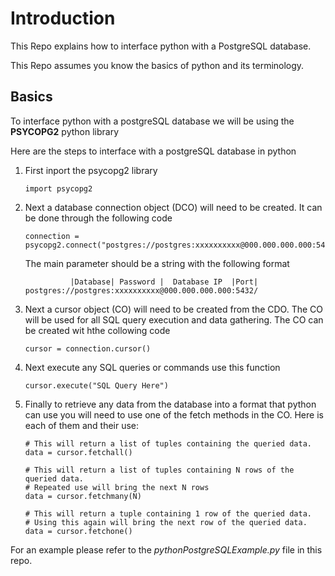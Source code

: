 # Introduction

This Repo explains how to interface python with a PostgreSQL database. 

This Repo assumes you know the basics of python and its terminology.

## Basics

To interface python with a postgreSQL database we will be using the **PSYCOPG2** python library

Here are the steps to interface with a postgreSQL database in python

1. First inport the psycopg2 library
    ```
    import psycopg2
    ```
2. Next a database connection object (DCO) will need to be created. It can be done through the following code
   ```
   connection = psycopg2.connect("postgres://postgres:xxxxxxxxxx@000.000.000.000:5432/")
   ```
   The main parameter should be a string with the following format

   ```
             |Database| Password |  Database IP  |Port|
   postgres://postgres:xxxxxxxxxx@000.000.000.000:5432/
   ```
3. Next a cursor object (CO) will need to be created from the CDO. The CO will be used for all SQL query execution and data gathering. The CO can be created wit hthe collowing code
   ```
   cursor = connection.cursor()
   ```
4. Next execute any SQL queries or commands use this function
   ```
   cursor.execute("SQL Query Here")
   ```
5. Finally to retrieve any data from the database into a format that python can use you will need to use one of the fetch methods in the CO. Here is each of them and their use:
   ```
   # This will return a list of tuples containing the queried data.
   data = cursor.fetchall()

   # This will return a list of tuples containing N rows of the queried data. 
   # Repeated use will bring the next N rows
   data = cursor.fetchmany(N)

   # This will return a tuple containing 1 row of the queried data. 
   # Using this again will bring the next row of the queried data.
   data = cursor.fetchone()
   ```

For an example please refer to the *pythonPostgreSQLExample.py* file in this repo.

